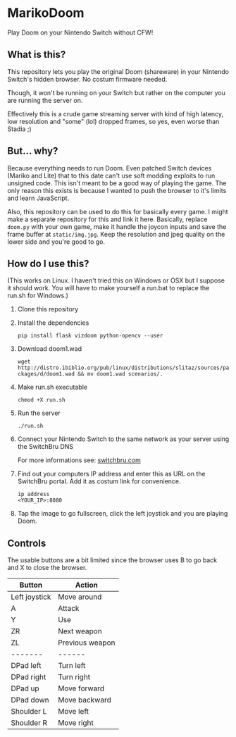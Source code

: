 # MarikoDoom
Play Doom on your Nintendo Switch without CFW!

## What is this?
This repository lets you play the original Doom (shareware) in your Nintendo Switch's hidden browser. No costum firmware needed.

Though, it won't be running on your Switch but rather on the computer you are running the server on.

Effectively this is a crude game streaming server with kind of high latency, low resolution and "some" (lol) dropped frames, so yes, even worse than Stadia ;)

## But... why?
Because everything needs to run Doom. Even patched Switch devices (Mariko and Lite) that to this date can't use soft modding exploits to run unsigned code.
This isn't meant to be a good way of playing the game. The only reason this exists is because I wanted to push the browser to it's limits and learn JavaScript.

Also, this repository can be used to do this for basically every game. I might make a separate repository for this and link it here.
Basically, replace `doom.py` with your own game, make it handle the joycon inputs and save the frame buffer at `static/img.jpg`. Keep the resolution and jpeg quality on the lower side and you're good to go.

## How do I use this?
(This works on Linux. I haven't tried this on Windows or OSX but I suppose it should work. You will have to make yourself a run.bat to replace the run.sh for Windows.)

1. Clone this repository
2. Install the dependencies

   `pip install flask vizdoom python-opencv --user`
3. Download doom1.wad

   `wget http://distro.ibiblio.org/pub/linux/distributions/slitaz/sources/packages/d/doom1.wad && mv doom1.wad scenarios/.`
4. Make run.sh executable

   `chmod +X run.sh`
5. Run the server

   `./run.sh`
6. Connect your Nintendo Switch to the same network as your server using the SwitchBru DNS 

   For more informations see: [switchbru.com](https://www.switchbru.com/dns/)
7. Find out your computers IP address and enter this as URL on the SwitchBru portal. Add it as costum link for convenience.

   `ip address`   
   `<YOUR_IP>:8080`
8. Tap the image to go fullscreen, click the left joystick and you are playing Doom.

## Controls
The usable buttons are a bit limited since the browser uses B to go back and X to close the browser.

Button | Action
-------| ------
Left joystick | Move around
A | Attack
Y | Use
ZR | Next weapon
ZL | Previous weapon
-------| ------
DPad left | Turn left
DPad right | Turn right
DPad up | Move forward
DPad down | Move backward
Shoulder L | Move left
Shoulder R | Move right
